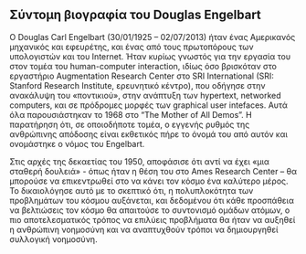 ## Σύντομη βιογραφία του Douglas Engelbart

Ο Douglas Carl Engelbart (30/01/1925 – 02/07/2013) ήταν ένας Αμερικανός μηχανικός και εφευρέτης, και ένας από τους πρωτοπόρους των υπολογιστών και του Internet. Ήταν κυρίως γνωστός για την εργασία του στον τομέα του human-computer interaction, ιδίως όσο βρισκόταν στο εργαστήριο Augmentation Research Center στο SRI International (SRI: Stanford Research Institute, ερευνητικό κέντρο), που οδήγησε στην ανακάλυψη του «ποντικιού», στην ανάπτυξη των hypertext, networked computers, και σε πρόδρομες μορφές των graphical user intefaces. Αυτά όλα παρουσιάστηκαν το 1968 στο “The Mother of All Demos”. Η παρατήρηση ότι, σε οποιοδήποτε τομέα, ο εγγενής ρυθμός της ανθρώπινης απόδοσης είναι εκθετικός πήρε το όνομά του από αυτόν και ονομάστηκε ο νόμος του Engelbart. 

Στις αρχές της δεκαετίας του 1950, αποφάσισε ότι αντί να έχει «μια σταθερή δουλειά» - όπως ήταν η θέση του στο Ames Research Center – θα μπορούσε να επικεντρωθεί στο να κάνει τον κόσμο ένα καλύτερο μέρος. Το δικαιολόγησε αυτό με το σκεπτικό ότι, η πολυπλοκότητα των προβλημάτων του κόσμου αυξάνεται, και δεδομένου ότι κάθε προσπάθεια να βελτιώσεις τον κόσμο θα απαιτούσε το συντονισμό ομάδων ατόμων, ο πιο αποτελεσματικός τρόπος να επιλύεις προβλήματα θα ήταν να αυξηθεί η ανθρώπινη νοημοσύνη και να αναπτυχθούν τρόποι να δημιουργηθεί συλλογική νοημοσύνη. 


